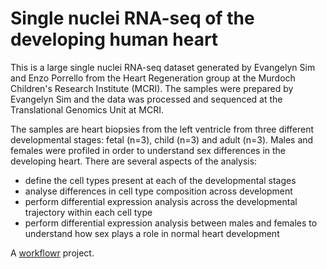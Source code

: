 # Single nuclei RNA-seq of the developing human heart

This is a large single nuclei RNA-seq dataset generated by Evangelyn Sim and Enzo Porrello from the Heart Regeneration group at the Murdoch Children's Research Institute (MCRI). The samples were prepared by Evangelyn Sim and the data was processed and sequenced at the Translational Genomics Unit at MCRI.

The samples are heart biopsies from the left ventricle from three different developmental stages: fetal (n=3), child (n=3) and adult (n=3). Males and females were profiled in order to understand sex differences in the developing heart. There are several aspects of the analysis:

* define the cell types present at each of the developmental stages
* analyse differences in cell type composition across development
* perform differential expression analysis across the developmental trajectory within each cell type
* perform differential expression analysis between males and females to understand how sex plays a role in normal heart development




A [workflowr][] project.

[workflowr]: https://github.com/jdblischak/workflowr

